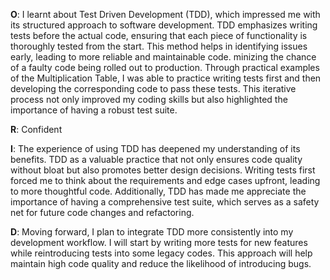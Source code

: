 **O**: I learnt about Test Driven Development (TDD), which impressed me with its structured approach to software development. TDD emphasizes writing tests before the actual code, ensuring that each piece of functionality is thoroughly tested from the start. This method helps in identifying issues early, leading to more reliable and maintainable code. minizing the chance of a faulty code being rolled out to production. Through practical examples of the Multiplication Table, I was able to practice writing tests first and then developing the corresponding code to pass these tests. This iterative process not only improved my coding skills but also highlighted the importance of having a robust test suite.

**R**: Confident

**I**: The experience of using TDD has deepened my understanding of its benefits. TDD as a valuable practice that not only ensures code quality without bloat but also promotes better design decisions. Writing tests first forced me to think about the requirements and edge cases upfront, leading to more thoughtful code. Additionally, TDD has made me appreciate the importance of having a comprehensive test suite, which serves as a safety net for future code changes and refactoring.

**D**: Moving forward, I plan to integrate TDD more consistently into my development workflow. I will start by writing more tests for new features while reintroducing tests into some legacy codes. This approach will help maintain high code quality and reduce the likelihood of introducing bugs.
